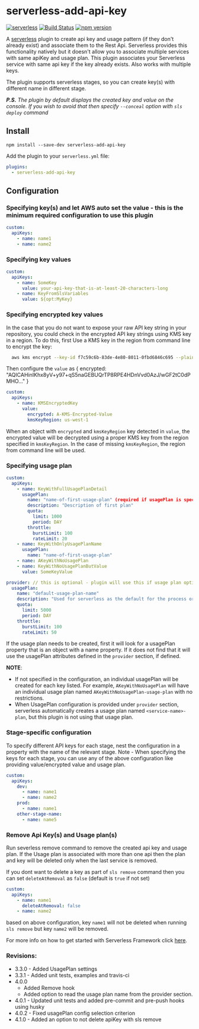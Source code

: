 # serverless-add-api-key

[![serverless](http://public.serverless.com/badges/v3.svg)](http://www.serverless.com) [![Build Status](https://travis-ci.org/rrahul963/serverless-add-api-key.svg?branch=master)](https://travis-ci.org/rrahul963/serverless-add-api-key.svg?branch=master) [![npm version](https://badge.fury.io/js/serverless-add-api-key.svg)](https://badge.fury.io/js/serverless-add-api-key)

A [serverless](http://www.serverless.com) plugin to create api key and usage pattern (if they don't already exist) and associate them to the Rest Api.
Serverless provides this functionality natively but it doesn't allow you to associate multiple services with same apiKey and usage plan.
This plugin associates your Serverless service with same api key if the key already exists. Also works with multiple keys.

The plugin supports serverless stages, so you can create key(s) with different name in different stage.

_**P.S.** The plugin by default displays the created key and value on the console. If you wish to avoid that then specify `--conceal` option with `sls deploy` command_

## Install

`npm install --save-dev serverless-add-api-key`

Add the plugin to your `serverless.yml` file:

```yaml
plugins:
  - serverless-add-api-key
```

## Configuration

### Specifying key(s) and let AWS auto set the value - this is the minimum required configuration to use this plugin

```yaml
custom:
  apiKeys:
    - name: name1
    - name: name2
```

### Specifying key values

```yaml
custom:
  apiKeys:
    - name: SomeKey
      value: your-api-key-that-is-at-least-20-characters-long
    - name: KeyFromSlsVariables
      value: ${opt:MyKey}
```

### Specifying encrypted key values

In the case that you do not want to expose your raw API key string in your repository, you could check in the encrypted API key strings using KMS key in a region. To do this, first Use a KMS key in the region from command line to encrypt the key:

```sh
  aws kms encrypt --key-id f7c59c6b-83de-4e80-8011-0fbd6846c695 --plaintext BzQ86PiX9t9UaAQsNWuFHN9oOkiyOwd9yXBu8RF1 | base64 --decode
```

Then configure the `value` as { encrypted: "AQICAHinIKhx8yV+y97+qS5naGEBUQrTP8RPE4HDnVvd0AzJ/wGF2tC0dPMHO..." }

```yaml
custom:
  apiKeys:
    - name: KMSEncryptedKey
      value:
        encrypted: A-KMS-Encrypted-Value
        kmsKeyRegion: us-west-1
```

When an object with `encrypted` and `kmsKeyRegion` key detected in `value`, the encrypted value will be decrypted using a proper KMS key from the region specified in `kmsKeyRegion`. In the case of missing `kmsKeyRegion`, the region from command line will be used.

### Specifying usage plan

```yaml
custom:
  apiKeys:
    - name: KeyWithFullUsagePlanDetail
      usagePlan:
        name: "name-of-first-usage-plan" (required if usagePlan is specified. rest of the fields are optional)
        description: "Description of first plan"
        quota:
          limit: 1000
          period: DAY
        throttle:
          burstLimit: 100
          rateLimit: 20
    - name: KeyWithOnlyUsagePlanName
      usagePlan:
        name: "name-of-first-usage-plan"
    - name: AKeyWithNoUsagePlan
    - name: KeyWithNoUsagePlanButValue
      value: SomeKeyValue

provider: // this is optional - plugin will use this if usage plan options are not provided in custom section as above
  usagePlan:
    name: "default-usage-plan-name"
    description: "Used for serverless as the default for the process or for custom apiKeys above if no usagePlan is provided"
    quota:
      limit: 5000
      period: DAY
    throttle:
      burstLimit: 100
      rateLimit: 50
```

If the usage plan needs to be created, first it will look for a usagePlan property that is an object with a name property. If it does not find that it will use the usagePlan attributes defined in the `provider` section, if defined.

**NOTE**:
- If not specified in the configuration, an individual usagePlan will be created for each key listed.
For example, `AKeyWithNoUsagePlan` will have an individual usage plan named `AKeyWithNoUsagePlan-usage-plan` with no restrictions.
- When UsagePlan configuration is provided under `provider` section, serverless automatically creates a usage plan named `<service-name>-plan`, but this plugin is not using that usage plan.

### Stage-specific configuration

To specify different API keys for each stage, nest the configuration in a property with the name of the relevant stage.
Note - When specifying the keys for each stage, you can use any of the above configuration like providing value/encrypted value and usage plan.

```yaml
custom:
  apiKeys:
    dev:
      - name: name1
      - name: name2
    prod:
      - name: name1
    other-stage-name:
      - name: name5
```

### Remove Api Key(s) and Usage plan(s)
Run severless remove command to remove the created api key and usage plan.
If the Usage plan is associated with more than one api then the plan and key will be deleted only when the last service is removed.

If you dont want to delete a key as part of `sls remove` command then you can set `deleteAtRemoval` as `false` (default is `true` if not set)

```yaml
custom:
  apiKeys:
    - name: name1
      deleteAtRemoval: false
    - name: name2
```

based on above configuration, key `name1` will not be deleted when running `sls remove` but key `name2` will be removed.


For more info on how to get started with Serverless Framework click [here](https://serverless.com/framework/docs/getting-started/).


### Revisions:

* 3.3.0 - Added UsagePlan settings
* 3.3.1 - Added unit tests, examples and travis-ci
* 4.0.0
  - Added Remove hook
  - Added option to read the usage plan name from the provider section.
* 4.0.1 - Updated unit tests and added pre-commit and pre-push hooks using husky
* 4.0.2 - Fixed usagePlan config selection criterion 
* 4.1.0 - Added an option to not delete apiKey with sls remove
